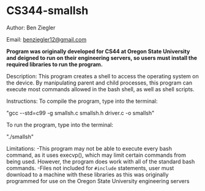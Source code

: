 # CS344-smallsh
Author: Ben Ziegler

Email: benziegler12@gmail.com

**Program was originally developed for CS44 at Oregon State University and deigned to run
on their engineering servers, so users must install the required libraries to run the program.**

Description: 
This program creates a shell to access the operating system on the device. By manipulating
parent and child processes, this program can execute most commands allowed in the bash shell,
as well as shell scripts. 

Instructions:
To compile the program, type into the terminal:

"gcc --std=c99 -g smallsh.c smallsh.h driver.c -o smallsh"

To run the program, type into the terminal:

"./smallsh"

Limitations:
-This program may not be able to execute every bash command, as it uses execvp(), which may
limit certain commands from being used. However, the program does work with all of the standard
bash commands. 
-Files not included for `#include` statements, user must download to a machine with these libraries
as this was originally programmed for use on the Oregon State University engineering servers
